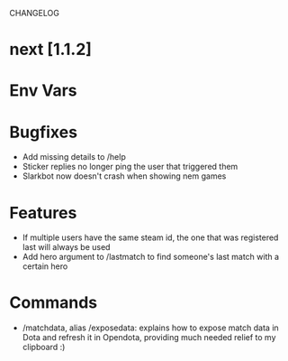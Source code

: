 CHANGELOG

# next [1.1.2]

# Env Vars

# Bugfixes
- Add missing details to /help
- Sticker replies no longer ping the user that triggered them
- Slarkbot now doesn't crash when showing nem games

# Features
- If multiple users have the same steam id, the one that was registered last will always be used
- Add hero argument to /lastmatch to find someone's last match with a certain hero

# Commands
- /matchdata, alias /exposedata: explains how to expose match data in Dota and refresh it in Opendota, providing much needed relief to my clipboard :)
